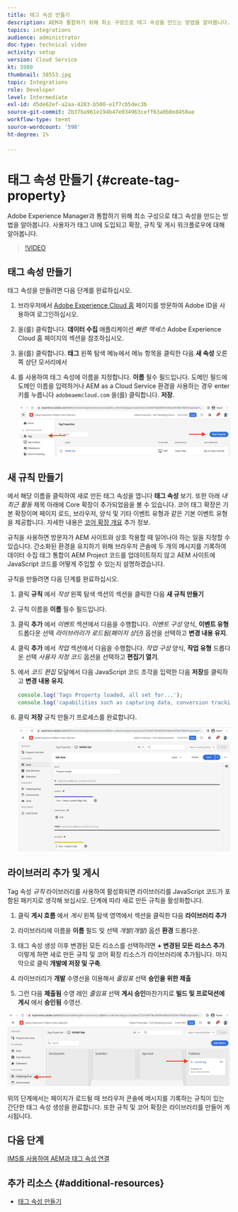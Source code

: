 ```yaml
---
title: 태그 속성 만들기
description: AEM과 통합하기 위해 최소 구성으로 태그 속성을 만드는 방법을 알아봅니다. 사용자가 태그 UI에 도입되고 확장, 규칙 및 게시 워크플로우에 대해 알아봅니다.
topics: integrations
audience: administrator
doc-type: technical video
activity: setup
version: Cloud Service
kt: 5980
thumbnail: 38553.jpg
topic: Integrations
role: Developer
level: Intermediate
exl-id: d5de62ef-a2aa-4283-b500-e1f7cb5dec3b
source-git-commit: 2b37ba961e194b47e034963ceff63a0b8e8458ae
workflow-type: tm+mt
source-wordcount: '598'
ht-degree: 1%

---
```


# 태그 속성 만들기 {#create-tag-property}

Adobe Experience Manager과 통합하기 위해 최소 구성으로 태그 속성을 만드는 방법을 알아봅니다. 사용자가 태그 UI에 도입되고 확장, 규칙 및 게시 워크플로우에 대해 알아봅니다.

>[!VIDEO](https://video.tv.adobe.com/v/38553?quality=12&learn=on)

## 태그 속성 만들기

태그 속성을 만들려면 다음 단계를 완료하십시오.

1. 브라우저에서 [Adobe Experience Cloud 홈](https://experience.adobe.com/) 페이지를 방문하여 Adobe ID을 사용하여 로그인하십시오.

1. 을(를) 클릭합니다. **데이터 수집** 애플리케이션 _빠른 액세스_ Adobe Experience Cloud 홈 페이지의 섹션을 참조하십시오.

1. 을(를) 클릭합니다. **태그** 왼쪽 탐색 메뉴에서 메뉴 항목을 클릭한 다음 **새 속성** 오른쪽 상단 모서리에서

1. 를 사용하여 태그 속성에 이름을 지정합니다. **이름** 필수 필드입니다. 도메인 필드에 도메인 이름을 입력하거나 AEM as a Cloud Service 환경을 사용하는 경우 enter 키를 누릅니다 `adobeaemcloud.com` 을(를) 클릭합니다. **저장**.

   ![태그 속성](assets/tag-properties.png)

## 새 규칙 만들기

에서 해당 이름을 클릭하여 새로 만든 태그 속성을 엽니다 **태그 속성** 보기. 또한 아래 _내 최근 활동_ 제목 아래에 Core 확장이 추가되었음을 볼 수 있습니다. 코어 태그 확장은 기본 확장이며 페이지 로드, 브라우저, 양식 및 기타 이벤트 유형과 같은 기본 이벤트 유형을 제공합니다. 자세한 내용은 [코어 확장 개요](https://experienceleague.adobe.com/docs/experience-platform/tags/extensions/client/core/overview.html) 추가 정보.

규칙을 사용하면 방문자가 AEM 사이트와 상호 작용할 때 일어나야 하는 일을 지정할 수 있습니다. 간소화된 환경을 유지하기 위해 브라우저 콘솔에 두 개의 메시지를 기록하여 데이터 수집 태그 통합이 AEM Project 코드를 업데이트하지 않고 AEM 사이트에 JavaScript 코드를 어떻게 주입할 수 있는지 설명하겠습니다.

규칙을 만들려면 다음 단계를 완료하십시오.

1. 클릭 **규칙** 에서 _작성_ 왼쪽 탐색 섹션의 섹션을 클릭한 다음 **새 규칙 만들기**

1. 규칙 이름을 **이름** 필수 필드입니다.

1. 클릭 **추가** 에서 _이벤트_ 섹션에서 다음을 수행합니다. _이벤트 구성_ 양식, **이벤트 유형** 드롭다운 선택 _라이브러리가 로드됨(페이지 상단)_ 옵션을 선택하고 **변경 내용 유지**.

1. 클릭 **추가** 에서 _작업_ 섹션에서 다음을 수행합니다. _작업 구성_ 양식, **작업 유형** 드롭다운 선택 _사용자 지정 코드_ 옵션을 선택하고 **편집기 열기**.

1. 에서 _코드 편집_ 모달에서 다음 JavaScript 코드 조각을 입력한 다음 **저장**&#x200B;를 클릭하고 **변경 내용 유지**.

   ```javascript
   console.log('Tags Property loaded, all set for...');
   console.log('capabilities such as capturing data, conversion tracking and delivering unique and personalized experiences');
   ```

1. 클릭 **저장** 규칙 만들기 프로세스를 완료합니다.

   ![새 규칙](assets/new-rule.png)

## 라이브러리 추가 및 게시

Tag 속성 _규칙_ 라이브러리를 사용하여 활성화되면 라이브러리를 JavaScript 코드가 포함된 패키지로 생각해 보십시오. 단계에 따라 새로 만든 규칙을 활성화합니다.

1. 클릭 **게시 흐름** 에서 _게시_ 왼쪽 탐색 영역에서 섹션을 클릭한 다음 **라이브러리 추가**

1. 라이브러리에 이름을 **이름** 필드 및 선택 _개발(개발)_ 옵션 **환경** 드롭다운.

1. 태그 속성 생성 이후 변경된 모든 리소스를 선택하려면 **+ 변경된 모든 리소스 추가**. 이렇게 하면 새로 만든 규칙 및 코어 확장 리소스가 라이브러리에 추가됩니다. 마지막으로 클릭 **개발에 저장 및 구축**.

1. 라이브러리가 **개발** 수영선을 이용해서 _줄임표_ 선택 **승인을 위한 제출**

1. 그런 다음 **제출됨** 수영 레인 _줄임표_ 선택 **게시 승인**&#x200B;마찬가지로 **빌드 및 프로덕션에 게시** 에서 **승인됨** 수영선.

![게시된 라이브러리](assets/published-library.png)


위의 단계에서는 페이지가 로드될 때 브라우저 콘솔에 메시지를 기록하는 규칙이 있는 간단한 태그 속성 생성을 완료합니다. 또한 규칙 및 코어 확장은 라이브러리를 만들어 게시됩니다.

## 다음 단계

[IMS를 사용하여 AEM과 태그 속성 연결](connect-aem-tag-property-using-ims.md)


## 추가 리소스 {#additional-resources}

* [태그 속성 만들기](https://experienceleague.adobe.com/docs/platform-learn/implement-in-websites/configure-tags/create-a-property.html)

